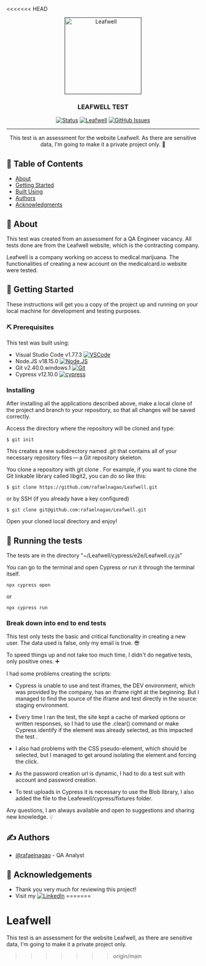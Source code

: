 <<<<<<< HEAD
<p align="center">
  <a href="" rel="noopener">
 <img width=200px height=200px src="https://staging.medicalcard.io/assets/hippocratica-logo-8b28f312ba76af0be33f26017d0fab55e6bde69b713f9e18b513c52ff26361c0.svg" alt="Leafwell"></a>
</p>

<h3 align="center">LEAFWELL TEST</h3>

<div align="center">

  [![Status](https://img.shields.io/badge/status-active-success?style=flat-square)]() 
  [![Leafwell](https://img.shields.io/endpoint?url=https://cloud.cypress.io/badge/detailed/mfn56j&style=flat-square&logo=cypress)](https://cloud.cypress.io/projects/mfn56j/runs)
  [![GitHub Issues](https://img.shields.io/github/issues/rafaelnagao/Leafwell?color=FF0000&style=flat-square)](https://github.com/rafaelnagao/Leafwell/issues)

</div>

---

<p align="center"> This test is an assessment for the website Leafwell. As there are sensitive data, I'm going to make it a private project only. 🚀
    <br> 
</p>

## 📝 Table of Contents
- [About](#about)
- [Getting Started](#getting_started)
- [Built Using](#built_using)
- [Authors](#authors)
- [Acknowledgments](#acknowledgement)

## 🧐 About <a name = "about"></a>
This test was created from an assessment for a QA Engineer vacancy. All tests done are from the Leafwell website, which is the contracting company.

Leafwell is a company working on access to medical marijuana. The functionalities of creating a new account on the medicalcard.io website were tested.

## 🏁 Getting Started <a name = "getting_started"></a>
These instructions will get you a copy of the project up and running on your local machine for development and testing purposes.

### ⛏️ Prerequisites
This test was built using:


- Visual Studio Code v1.77.3 [![VSCode](https://img.shields.io/badge/Visual_Studio_Code-0078D4?style=for-the-badge&logo=visual%20studio%20code&logoColor=white)](https://code.visualstudio.com/download)
- Node.JS v18.15.0 [![Node.JS](https://img.shields.io/badge/Node.js-43853D?style=for-the-badge&logo=node.js&logoColor=white)](https://nodejs.org/en/download)
- Git v2.40.0.windows.1 [![Git](https://img.shields.io/badge/GIT-E44C30?style=for-the-badge&logo=git&logoColor=white)](https://git-scm.com/downloads)
- Cypress v12.10.0 [![cypress](https://img.shields.io/badge/-cypress-%23E5E5E5?style=for-the-badge&logo=cypress&logoColor=058a5e)](https://docs.cypress.io/guides/getting-started/installing-cypress)


### Installing
After installing all the applications described above, make a local clone of the project and branch to your repository, so that all changes will be saved correctly.

Access the directory where the repository will be cloned and type:

```
$ git init
```

This creates a new subdirectory named .git that contains all of your necessary repository files — a Git repository skeleton.

You clone a repository with git clone <url>. For example, if you want to clone the Git linkable library called libgit2, you can do so like this:

```
$ git clone https://github.com/rafaelnagao/Leafwell.git
```

or by SSH (if you already have a key configured)

```
$ git clone git@github.com:rafaelnagao/Leafwell.git
```

Open your cloned local directory and enjoy!

## 🔧 Running the tests <a name = "tests"></a>
The tests are in the directory "~/Leafwell/cypress/e2e/Leafwell.cy.js"

You can go to the terminal and open Cypress or run it through the terminal itself.

```
npx cypress open
```
or
```
npx cypress run
```

### Break down into end to end tests
This test only tests the basic and critical functionality in creating a new user. The data used is false, only my email is true. 😎

To speed things up and not take too much time, I didn't do negative tests, only positive ones. ➕

I had some problems creating the scripts:

- Cypress is unable to use and test iframes, the DEV environment, which was provided by the company, has an iframe right at the beginning. But I managed to find the source of the iframe and test directly in the source: staging environment.

- Every time I ran the test, the site kept a cache of marked options or written responses, so I had to use the .clear() command or make Cypress identify if the element was already selected, as this impacted the test .

- I also had problems with the CSS pseudo-element, which should be selected, but I managed to get around isolating the element and forcing the click.

- As the password creation url is dynamic, I had to do a test suit with account and password creation.

- To test uploads in Cypress it is necessary to use the Blob library, I also added the file to the Leafewell/cypress/fixtures folder.

Any questions, I am always available and open to suggestions and sharing new knowledge. 💡

## ✍️ Authors <a name = "authors"></a>
- [@rafaelnagao](https://github.com/rafaelnagao) - QA Analyst

## 🎉 Acknowledgements <a name = "acknowledgement"></a>
- Thank you very much for reviewing this project!
- Visit my [![LinkedIn](https://img.shields.io/badge/LinkedIn-0077B5?style=for-the-badge&logo=linkedin&logoColor=white)](https://www.linkedin.com/in/rafael-nagao-%F0%9F%8F%B3%EF%B8%8F%E2%80%8D%F0%9F%8C%88-22846019b)
=======
# Leafwell
This test is an assessment for the website Leafwell, as there are sensitive data, I'm going to make it a private project only.
>>>>>>> origin/main

